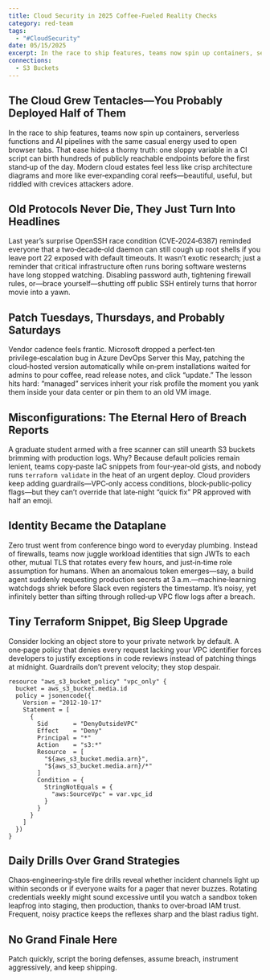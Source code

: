 ```yaml
---
title: Cloud Security in 2025 Coffee‑Fueled Reality Checks
category: red-team
tags:
  - "#CloudSecurity"
date: 05/15/2025
excerpt: In the race to ship features, teams now spin up containers, serverless functions and AI pipelines with the same casual energy used to open browser tabs.
connections:
  - S3 Buckets
---
```

## The Cloud Grew Tentacles—You Probably Deployed Half of Them

In the race to ship features, teams now spin up containers, serverless functions and AI pipelines with the same casual energy used to open browser tabs. That ease hides a thorny truth: one sloppy variable in a CI script can birth hundreds of publicly reachable endpoints before the first stand‑up of the day. Modern cloud estates feel less like crisp architecture diagrams and more like ever‑expanding coral reefs—beautiful, useful, but riddled with crevices attackers adore.

## Old Protocols Never Die, They Just Turn Into Headlines

Last year’s surprise OpenSSH race condition (CVE‑2024‑6387) reminded everyone that a two‑decade‑old daemon can still cough up root shells if you leave port 22 exposed with default timeouts. It wasn’t exotic research; just a reminder that critical infrastructure often runs boring software westerns have long stopped watching. Disabling password auth, tightening firewall rules, or—brace yourself—shutting off public SSH entirely turns that horror movie into a yawn.

## Patch Tuesdays, Thursdays, and Probably Saturdays

Vendor cadence feels frantic. Microsoft dropped a perfect‑ten privilege‑escalation bug in Azure DevOps Server this May, patching the cloud‑hosted version automatically while on‑prem installations waited for admins to pour coffee, read release notes, and click “update.” The lesson hits hard: “managed” services inherit your risk profile the moment you yank them inside your data center or pin them to an old VM image.

## Misconfigurations: The Eternal Hero of Breach Reports

A graduate student armed with a free scanner can still unearth S3 buckets brimming with production logs. Why? Because default policies remain lenient, teams copy‑paste IaC snippets from four‑year‑old gists, and nobody runs `terraform validate` in the heat of an urgent deploy. Cloud providers keep adding guardrails—VPC‑only access conditions, block‑public‑policy flags—but they can’t override that late‑night “quick fix” PR approved with half an emoji.

## Identity Became the Dataplane

Zero trust went from conference bingo word to everyday plumbing. Instead of firewalls, teams now juggle workload identities that sign JWTs to each other, mutual TLS that rotates every few hours, and just‑in‑time role assumption for humans. When an anomalous token emerges—say, a build agent suddenly requesting production secrets at 3 a.m.—machine‑learning watchdogs shriek before Slack even registers the timestamp. It’s noisy, yet infinitely better than sifting through rolled‑up VPC flow logs after a breach.

## Tiny Terraform Snippet, Big Sleep Upgrade

Consider locking an object store to your private network by default. A one‑page policy that denies every request lacking your VPC identifier forces developers to justify exceptions in code reviews instead of patching things at midnight. Guardrails don’t prevent velocity; they stop despair.

```
resource "aws_s3_bucket_policy" "vpc_only" {
  bucket = aws_s3_bucket.media.id
  policy = jsonencode({
    Version = "2012-10-17"
    Statement = [
      {
        Sid       = "DenyOutsideVPC"
        Effect    = "Deny"
        Principal = "*"
        Action    = "s3:*"
        Resource  = [
          "${aws_s3_bucket.media.arn}",
          "${aws_s3_bucket.media.arn}/*"
        ]
        Condition = {
          StringNotEquals = {
            "aws:SourceVpc" = var.vpc_id
          }
        }
      }
    ]
  })
}

```

## Daily Drills Over Grand Strategies

Chaos‑engineering‑style fire drills reveal whether incident channels light up within seconds or if everyone waits for a pager that never buzzes. Rotating credentials weekly might sound excessive until you watch a sandbox token leapfrog into staging, then production, thanks to over‑broad IAM trust. Frequent, noisy practice keeps the reflexes sharp and the blast radius tight.

## No Grand Finale Here

Patch quickly, script the boring defenses, assume breach, instrument aggressively, and keep shipping.